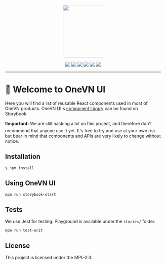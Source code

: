 <p align="center"><img src="./ui-logo.svg" width="130px" height="170px"/></p>

<p align="center">
<a href="https://www.npmjs.com/package/onevn-ui" alt="NPM"><img src="https://img.shields.io/npm/v/onevn-ui.svg" /></a>
<a href="https://travis-ci.org/onevn/onevn-ui)" alt="Travis"><img src="https://img.shields.io/travis/onevn/onevn-ui.svg" /></a>
<a href="https://snyk.io/test/github/onevn/onevn-ui" alt="Known Vulnerabilities"><img src="https://snyk.io/test/github/onevn/onevn-ui/badge.svg" /></a>
<a href="#" alt="NPM"><img src="https://img.shields.io/npm/dt/onevn-ui.svg" /></a>
<a href="https://lernajs.io/" alt="Lerna"><img src="https://img.shields.io/badge/maintained%20with-lerna-cc00ff.svg" /></a>
<a href="https://standardjs.com" alt="JavaScript Style Guide"><img src="https://img.shields.io/badge/code_style-standard-brightgreen.svg" /></a>
</p>

---

# :wave: Welcome to OneVN UI 

Here you will find a list of reusable React components used in most of OneVN products. OneVN UI's [component library](https://onevn.github.io/onevn-ui) can be found on Storybook.

:exclamation:**Important:** We are still hacking a lot on this project, and therefore don't recommend that anyone use it yet. It's free to try and use at your own risk but bear in mind that components and APIs are very likely to change without notice.

## Installation

```
$ npm install
```

## Using OneVN UI 

```
npm run storybook-start
```

## Tests

We use Jest for testing. Playground is available under the `stories/` folder.

```
npm run test-unit
```

## License

This project is licensed under the MPL-2.0.
